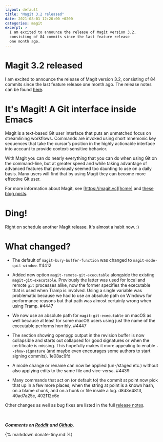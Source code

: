 ```yaml
---
layout: default
title: "Magit 3.2 released"
date: 2021-08-01 12:20:00 +0200
categories: magit
excerpt: >
  I am excited to announce the release of Magit version 3.2,
  consisting of 84 commits since the last feature release
  one month ago.
---
```


# Magit 3.2 released

I am excited to announce the release of Magit version 3.2, consisting
of 84 commits since the last feature release one month ago.  The
release notes can be found [here][relnotes].

# It's Magit!  A Git interface inside Emacs

Magit is a text-based Git user interface that puts an unmatched focus
on streamlining workflows. Commands are invoked using short mnemonic
key sequences that take the cursor’s position in the highly actionable
interface into account to provide context-sensitive behavior.

With Magit you can do nearly everything that you can do when using Git
on the command-line, but at greater speed and while taking advantage
of advanced features that previously seemed too daunting to use on a
daily basis. Many users will find that by using Magit they can become
more effective Git user.

For more information about Magit, see [https://magit.vc][home]
and [these blog posts][campain-articles].

# Ding!

Right on schedule another Magit release.  It's almost a habit now. :)

# What changed?

- The default of `magit-bury-buffer-function` was changed to
  `magit-mode-quit-window`.  #4412

- Added new option `magit-remote-git-executable` alongside the existing
  `magit-git-executable`.  Previously the latter was used for local and
  remote `git` processes alike, now the former specifies the executable
  that is used when Tramp is involved.  Using a single variable was
  problematic because we had to use an absolute path on Windows for
  performance reasons but that path was almost certainly wrong when
  using Tramp.  #4447

- We now use an absolute path for `magit-git-executable` on macOS as
  well because at least for some macOS users using just the name of
  the executable performs horribly.  #4447

- The section showing openpgp output in the revision buffer is now
  collapsible and starts out collapsed for good signatures or when the
  certificate is missing.  This hopefully makes it more appealing to
  enable `--show-signature` (and maybe even encourages some authors to
  start signing commits).  1e08ac6fd

- A mode change or rename can now be applied (un-/staged etc.) without
  also applying edits to the same file and vice-versa.  #4439

- Many commands that act on (or default to) the commit at point now
  pick that up in a few more places; when the string at point is a
  known hash, on a blame chunk, and on a hunk or file inside a log.
  d8d3e4813, 40ad7a25c, 402112c6e

Other changes as well as bug fixes are listed in the full [release
notes][relnotes].

<br/><br/>***Comments on [Reddit](https://www.reddit.com/r/emacs/comments/ovpufb)***
***and [Github](https://github.com/magit/magit/discussions/4459).***

{% markdown donate-tiny.md %}

[campain-articles]: https://emacsair.me/2017/09/01/campaign-articles
[home]:             https://magit.vc
[relnotes]:         https://github.com/magit/magit/blob/master/Documentation/RelNotes/3.2.0.org
